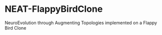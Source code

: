 # NEAT-FlappyBirdClone
NeuroEvolution through Augmenting Topologies implemented on a Flappy Bird Clone
